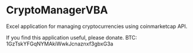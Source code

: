 # CryptoManagerVBA
Excel application for managing cryptocurrencies using coinmarketcap API.


If you find this application useful, please donate.
BTC: 1GzTskYFGqNYMAkiWwkJcnaznxf3gbxG3a
